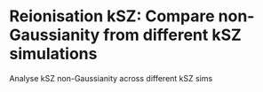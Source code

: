 # Reionisation kSZ: Compare non-Gaussianity from different kSZ simulations
Analyse kSZ non-Gaussianity across different kSZ sims
